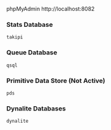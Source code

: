 phpMyAdmin
http://localhost:8082

### Stats Database
```
takipi
```

### Queue Database
```
qsql
```

### Primitive Data Store (Not Active)
```
pds
```

### Dynalite Databases
```
dynalite
```